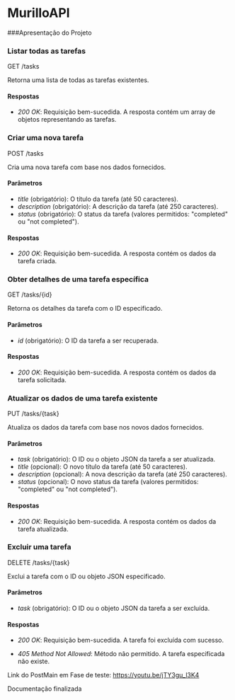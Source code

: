 # MurilloAPI

###Apresentação do Projeto

### Listar todas as tarefas


GET /tasks


Retorna uma lista de todas as tarefas existentes.

#### Respostas

- *200 OK*: Requisição bem-sucedida. A resposta contém um array de objetos representando as tarefas.

### Criar uma nova tarefa


POST /tasks


Cria uma nova tarefa com base nos dados fornecidos.

#### Parâmetros

- *title* (obrigatório): O título da tarefa (até 50 caracteres).
- *description* (obrigatório): A descrição da tarefa (até 250 caracteres).
- *status* (obrigatório): O status da tarefa (valores permitidos: "completed" ou "not completed").

#### Respostas

- *200 OK*: Requisição bem-sucedida. A resposta contém os dados da tarefa criada.

### Obter detalhes de uma tarefa específica


GET /tasks/{id}


Retorna os detalhes da tarefa com o ID especificado.

#### Parâmetros

- *id* (obrigatório): O ID da tarefa a ser recuperada.

#### Respostas

- *200 OK*: Requisição bem-sucedida. A resposta contém os dados da tarefa solicitada.

### Atualizar os dados de uma tarefa existente


PUT /tasks/{task}


Atualiza os dados da tarefa com base nos novos dados fornecidos.

#### Parâmetros

- *task* (obrigatório): O ID ou o objeto JSON da tarefa a ser atualizada.
- *title* (opcional): O novo título da tarefa (até 50 caracteres).
- *description* (opcional): A nova descrição da tarefa (até 250 caracteres).
- *status* (opcional): O novo status da tarefa (valores permitidos: "completed" ou "not completed").

#### Respostas

- *200 OK*: Requisição bem-sucedida. A resposta contém os dados da tarefa atualizada.

### Excluir uma tarefa


DELETE /tasks/{task}


Exclui a tarefa com o ID ou objeto JSON especificado.

#### Parâmetros

- *task* (obrigatório): O ID ou o objeto JSON da tarefa a ser excluída.

#### Respostas

- *200 OK*: Requisição bem-sucedida. A tarefa foi excluída com sucesso.

- *405 Method Not Allowed*: Método não permitido. A tarefa especificada não existe.



Link do PostMain em Fase de teste: https://youtu.be/jTY3gu_l3K4



Documentação finalizada 
